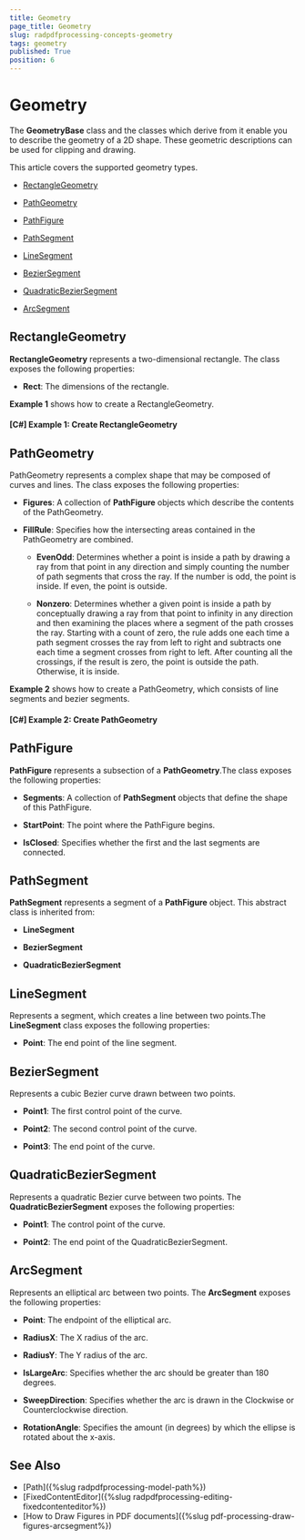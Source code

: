 ```yaml
---
title: Geometry
page_title: Geometry
slug: radpdfprocessing-concepts-geometry
tags: geometry
published: True
position: 6
---
```


# Geometry



The __GeometryBase__ class and the classes which derive from it enable you to describe the geometry of a 2D shape. These geometric descriptions can be used for clipping and drawing.
      

This article covers the supported geometry types.
      

* [RectangleGeometry](#rectanglegeometry)

* [PathGeometry](#pathgeometry)

* [PathFigure](#pathfigure)

* [PathSegment](#pathsegment)

* [LineSegment](#linesegment)

* [BezierSegment](#beziersegment)

* [QuadraticBezierSegment](#quadraticbeziersegment)

* [ArcSegment](#arcsegment)


## RectangleGeometry

__RectangleGeometry__ represents a two-dimensional rectangle. The class exposes the following properties:
        

* __Rect__: The dimensions of the rectangle.
            

__Example 1__ shows how to create a RectangleGeometry.
        

#### __[C#] Example 1: Create RectangleGeometry__

<snippet id='codeblock_19'/>



## PathGeometry

PathGeometry represents a complex shape that may be composed of curves and lines. The class exposes the following properties:
        

* __Figures__: A collection of __PathFigure__ objects which describe the contents of the PathGeometry.

* __FillRule__: Specifies how the intersecting areas contained in the PathGeometry are combined.
	 * __EvenOdd__: Determines whether a point is inside a path by drawing a ray from that point in any direction and simply counting the number of path segments that cross the ray. If the number is odd, the point is inside. If even, the point is outside.
	 
	 * __Nonzero__: Determines whether a given point is inside a path by conceptually drawing a ray from that point to infinity in any direction and then examining the places where a segment of the path crosses the ray. Starting with a count of zero, the rule adds one each time a path segment crosses the ray from left to right and subtracts one each time a segment crosses from right to left. After counting all the crossings, if the result is zero, the point is outside the path. Otherwise, it is inside.
                

__Example 2__ shows how to create a PathGeometry, which consists of line segments and bezier segments.
        

#### __[C#] Example 2: Create PathGeometry__

<snippet id='codeblock_20'/>



## PathFigure

__PathFigure__ represents a subsection of a __PathGeometry__.The class exposes the following properties:
        

* __Segments__: A collection of __PathSegment__ objects that define the shape of this PathFigure.

* __StartPoint__: The point where the PathFigure begins.

* __IsClosed__: Specifies whether the first and the last segments are connected.
            

## PathSegment

__PathSegment__ represents a segment of a __PathFigure__ object. This abstract class is inherited from:
        
* __LineSegment__

* __BezierSegment__

* __QuadraticBezierSegment__


## LineSegment

Represents a segment, which creates a line between two points.The __LineSegment__ class exposes the following properties:
        

* __Point__: The end point of the line segment.
            

## BezierSegment

Represents a cubic Bezier curve drawn between two points.
        

* __Point1__: The first control point of the curve.            

* __Point2__: The second control point of the curve.

* __Point3__: The end point of the curve.
            

## QuadraticBezierSegment

Represents a quadratic Bezier curve between two points. The __QuadraticBezierSegment__ exposes the following properties:
        

* __Point1__: The control point of the curve.

* __Point2__: The end point of the QuadraticBezierSegment.
            

## ArcSegment

Represents an elliptical arc between two points. The __ArcSegment__ exposes the following properties:
        

* __Point__: The endpoint of the elliptical arc.

* __RadiusX__: The X radius of the arc.

* __RadiusY__: The Y radius of the arc.

* __IsLargeArc__: Specifies whether the arc should be greater than 180 degrees.

* __SweepDirection__: Specifies whether the arc is drawn in the Clockwise or Counterclockwise direction.

* __RotationAngle__: Specifies the amount (in degrees) by which the ellipse is rotated about the x-axis.
            
## See Also

 * [Path]({%slug radpdfprocessing-model-path%})
 * [FixedContentEditor]({%slug radpdfprocessing-editing-fixedcontenteditor%})
 * [How to Draw Figures in PDF documents]({%slug pdf-processing-draw-figures-arcsegment%})
